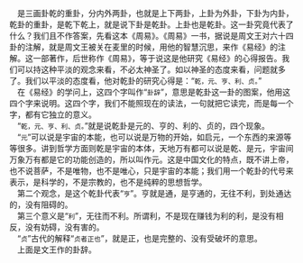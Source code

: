 &emsp;是三画卦乾的重卦，分内外两卦，也就是上下两卦，上卦为外卦，下卦为内卦，乾卦的重卦，是乾下乾上，就是说下卦是乾卦。上卦也是乾卦。这一卦究竟代表了什么？我们且不作答案，先看这本《周易》。《周易》一书，据说是周文王对六十四卦的注解，就是周文王被关在麦里的时候，用他的智慧沉思，来作《易经》的注解。这一部著作，后世称作《周易》，等于说这是他研究《易经》的心得报告。我们可以持这种平淡的观念来看，不必太神圣了。如以神圣的态度来看，问题就多了。我们以平淡的态度看，他对乾卦的研究心得是：“``乾，元、亨、利、贞。``”<br>&emsp;在《易经》的学问上，这四个字叫作“``卦辞``”，意思是乾卦这一卦的图案，他用这四个字来说明。这四个字，我们不能照现在的读法，一句就把它读完，而是每一个字，都有它独立的意义。<br>&emsp;“``乾，元、亨、利、贞。``”就是说乾卦是元的、亨的、利的、贞的，四个现象。<br>&emsp;“``元``”可以说是宇宙的本能，也可以说是万物的开始，如启元，一个东西的来源等等很多。讲到哲学方面则乾是宇宙的本体，天地万有都可以说是乾、是元，宇宙间万象万有都是它的功能创造的，所以叫作元。这是中国文化的特点，既不讲上帝，也不说菩萨，不是唯物，也不是唯心，只是宇宙的本能；我们用一个乾卦的代号来表示，是科学的，不是宗教的，也不是纯粹的思想哲学。<br>&emsp;第二个观念，是这个乾卦代表“``亨``”。亨就是通，是亨通的，无往不利，到处通达的，没有阻碍的。<br>&emsp;第三个意义是“``利``”，无往而不利。所谓利，不是现在赚钱为利的利，是没有相反，没有妨碍，没有害的。<br>&emsp;“``贞``”古代的解释“``贞者正也``”，就是正，也是完整的、没有受破坏的意思。<br>&emsp;上面是文王作的卦辞。<br>